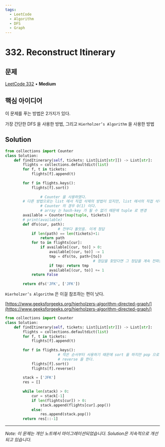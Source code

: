 ```yaml
---
tags:
  - LeetCode
  - Algorithm
  - DFS
  - Graph
---
```


# 332. Reconstruct Itinerary

## 문제

[LeetCode 332](https://leetcode.com/problems/reconstruct-itinerary/) • **Medium**

## 핵심 아이디어

이 문제를 푸는 방법은 2가지가 있다.

가장 간단한 DFS 을 사용한 방법, 그리고 `Hierholzer’s Algorithm` 을 사용한 방법

## Solution

```python
from collections import Counter
class Solution:
    def findItinerary(self, tickets: List[List[str]]) -> List[str]:
        flights = collections.defaultdict(list)
        for f, t in tickets:
            flights[f].append(t)
        
        for f in flights.keys():
            flights[f].sort()
        
				# Counter 을 사용하였다. 
        # 다른 방법으로는 list 에서 직접 삭제의 방법이 있지만, list 에서의 직접 삭제는 O(n) 의 시간복잡도
				# Counter 의 경우 O(1) 이다.
				# array 는 hash-key 가 될 수 없기 때문에 tuple 로 변경
        available = Counter(map(tuple, tickets))
        # print(available)
        def dfs(cur, path):
						# 전부다 돌앗음. 이게 정답
            if len(path) == len(tickets)+1:
                return path
            for to in flights[cur]:
                if available[(cur, to)] > 0:
                    available[(cur, to)] -= 1
                    tmp = dfs(to, path+[to])
										# 정답을 찾았다면 그 정답을 계속 전파한다.
                    if tmp: return tmp
                    available[(cur, to)] += 1
            return False
            
        return dfs('JFK', ['JFK'])
```

  

  

`Hierholzer’s Algorithm` 은 이걸 참조하는 편이 낫다.

[https://www.geeksforgeeks.org/hierholzers-algorithm-directed-graph/](https://www.geeksforgeeks.org/hierholzers-algorithm-directed-graph/)

  

```python
from collections import Counter
class Solution:
    def findItinerary(self, tickets: List[List[str]]) -> List[str]:
        flights = collections.defaultdict(list)
        for f, t in tickets:
            flights[f].append(t)
        
        for f in flights.keys():
						# 작은 순서부터 사용하기 때문에 sort 을 하지만 pop 으로 list 을 삭제하기 위해 
						# reverse 을 한다.
            flights[f].sort()
            flights[f].reverse()
        
        stack = ['JFK']
        res = []
        
        while len(stack) > 0:
            cur = stack[-1]
            if len(flights[cur]) > 0:
                stack.append(flights[cur].pop())
            else:
                res.append(stack.pop())
        return res[::-1]
```

---

*Note: 이 문제는 개인 노트에서 마이그레이션되었습니다. Solution은 지속적으로 개선되고 있습니다.*
